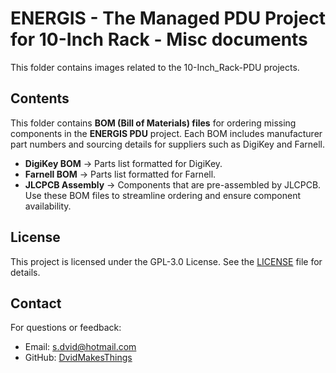 # ENERGIS - The Managed PDU Project for 10-Inch Rack - Misc documents

This folder contains images related to the 10-Inch_Rack-PDU projects.

## Contents
This folder contains **BOM (Bill of Materials) files** for ordering missing components in the **ENERGIS PDU** project.
Each BOM includes manufacturer part numbers and sourcing details for suppliers such as DigiKey and Farnell.
- **DigiKey BOM** → Parts list formatted for DigiKey.
- **Farnell BOM** → Parts list formatted for Farnell.
- **JLCPCB Assembly** → Components that are pre-assembled by JLCPCB.
Use these BOM files to streamline ordering and ensure component availability.

## License
This project is licensed under the GPL-3.0 License. See the [LICENSE](LICENSE) file for details.

## Contact
For questions or feedback:
- Email: [s.dvid@hotmail.com](mailto:s.dvid@hotmail.com)
- GitHub: [DvidMakesThings](https://github.com/DvidMakesThings)
